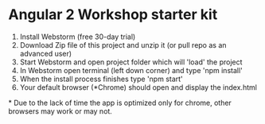 # Angular 2 Workshop starter kit 

1. Install Webstorm (free 30-day trial)
2. Download Zip file of this project and unzip it (or pull repo as an advanced user)
3. Start Webstorm and open project folder which will 'load' the project
4. In Webstorm open terminal (left down corner) and type 'npm install'
5. When the install process finishes type 'npm start'
6. Your default browser (*Chrome) should open and display the index.html

\* Due to the lack of time the app is optimized only for chrome, other browsers may work or may not. 
